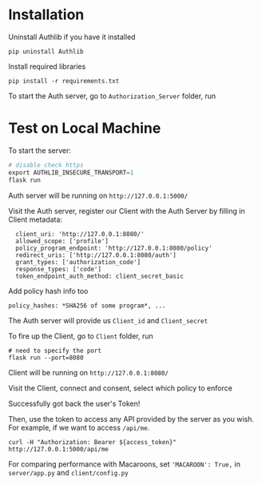 # Installation
Uninstall Authlib if you have it installed

```
pip uninstall Authlib
```

Install required libraries

```
pip install -r requirements.txt
```

To start the Auth server, go to ``Authorization_Server`` folder, run


# Test on Local Machine
To start the server:
```python
# disable check https
export AUTHLIB_INSECURE_TRANSPORT=1
flask run
```

Auth server will be running on ``http://127.0.0.1:5000/``

Visit the Auth server, register our Client with the Auth Server by filling in Client metadata:

```
  client_uri: 'http://127.0.0.1:8080/'
  allowed_scope: ['profile']
  policy_program_endpoint: 'http://127.0.0.1:8080/policy'
  redirect_uris: ['http://127.0.0.1:8080/auth']
  grant_types: ['authorization_code']
  response_types: ['code']
  token_endpoint_auth_method: client_secret_basic
```

Add policy hash info too

```
policy_hashes: *SHA256 of some program*, ...
```

The Auth server will provide us ``Client_id`` and ``Client_secret``


To fire up the Client, go to ``Client`` folder, run

```
# need to specify the port
flask run --port=8080
```

Client will be running on ``http://127.0.0.1:8080/``

Visit the Client, connect and consent, select which policy to enforce

Successfully got back the user's Token!

Then, use the token to access any API provided by the server as you wish.
For example, if we want to access `/api/me`.
```
curl -H "Authorization: Bearer ${access_token}" http://127.0.0.1:5000/api/me
```

For comparing performance with Macaroons, set ``'MACAROON': True,``
in ``server/app.py`` and ``client/config.py``

